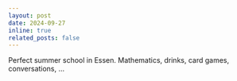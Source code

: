 ```yaml
---
layout: post
date: 2024-09-27
inline: true
related_posts: false
---
```


Perfect summer school in Essen. Mathematics, drinks, card games, conversations, ...